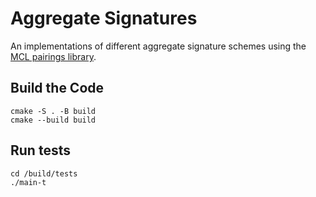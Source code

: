 # Aggregate Signatures

An implementations of different aggregate signature schemes using the [MCL pairings library](https://github.com/herumi/mcl).

## Build the Code

```
cmake -S . -B build
cmake --build build
```

## Run tests

```
cd /build/tests
./main-t
```
